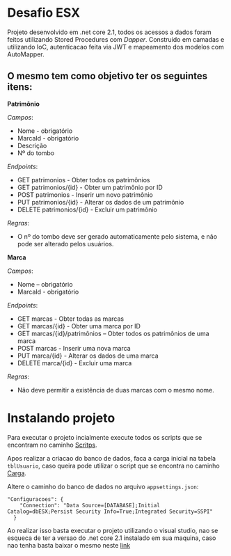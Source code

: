 # Desafio ESX

Projeto desenvolvido em .net core 2.1, todos os acessos a dados foram feitos utilizando Stored Procedures com *Dapper*.
Construido em camadas e utilizando IoC, autenticacao feita via JWT e mapeamento dos modelos com AutoMapper.

## O mesmo tem como objetivo ter os seguintes itens:
 
**Patrimônio**

*Campos*:
- Nome - obrigatório
- MarcaId - obrigatório
- Descrição
- Nº do tombo

*Endpoints*:

- GET patrimonios - Obter todos os patrimônios
- GET patrimonios/{id} - Obter um patrimônio por ID
- POST patrimonios - Inserir um novo patrimônio
- PUT patrimonios/{id} - Alterar os dados de um patrimônio
- DELETE patrimonios/{id} - Excluir um patrimônio

*Regras*:

- O nº do tombo deve ser gerado automaticamente pelo sistema, e não pode ser alterado pelos usuários. 

**Marca**

*Campos*:

- Nome – obrigatório
- MarcaId - obrigatório

*Endpoints*:

- GET marcas - Obter todas as marcas
- GET marcas/{id} - Obter uma marca por ID
- GET marcas/{id}/patrimônios – Obter todos os patrimônios de uma marca
- POST marcas - Inserir uma nova marca
- PUT marca/{id} - Alterar os dados de uma marca
- DELETE marca/{id} - Excluir uma marca

*Regras*:
- Não deve permitir a existência de duas marcas com o mesmo nome.


# Instalando projeto

Para executar o projeto incialmente execute todos os scripts que se encontram no caminho [Scritps](https://github.com/1bberto/esx/blob/master/Scritps/DataBase.sql).

Apos realizar a criacao do banco de dados, faca a carga inicial na tabela `tblUsuario`, caso queira pode utilizar o script que se encontra no caminho [Carga](https://github.com/1bberto/esx/blob/master/Scritps/Carga.sql).

Altere o caminho do banco de dados no arquivo `appsettings.json`:

```
"Configuracoes": {
    "Connection": "Data Source=[DATABASE];Initial Catalog=dbESX;Persist Security Info=True;Integrated Security=SSPI"
  }
```

Ao realizar isso basta executar o projeto utilizando o visual studio, nao se esqueca de ter a versao do .net core 2.1 instalado em sua maquina, caso nao tenha basta baixar o mesmo neste [link](https://dotnet.microsoft.com/download/dotnet-core/2.1)
